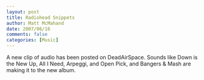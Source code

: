 ```yaml
---
layout: post
title: Radiohead Snippets
author: Matt McMahand
date: 2007/06/16
comments: false
categories: [Music]
---
```


A new clip of audio has been posted on DeadAirSpace. Sounds like Down is the New Up, All I Need, Arpeggi, and Open Pick, and Bangers & Mash are making it to the new album.
